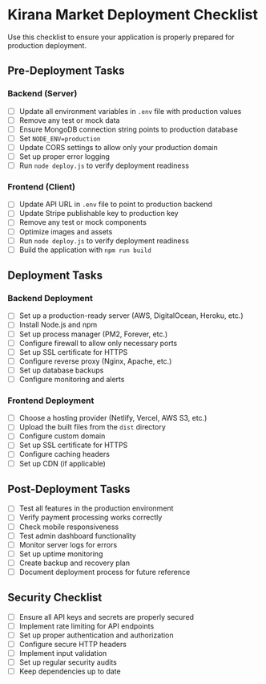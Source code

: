 # Kirana Market Deployment Checklist

Use this checklist to ensure your application is properly prepared for production deployment.

## Pre-Deployment Tasks

### Backend (Server)

- [ ] Update all environment variables in `.env` file with production values
- [ ] Remove any test or mock data
- [ ] Ensure MongoDB connection string points to production database
- [ ] Set `NODE_ENV=production`
- [ ] Update CORS settings to allow only your production domain
- [ ] Set up proper error logging
- [ ] Run `node deploy.js` to verify deployment readiness

### Frontend (Client)

- [ ] Update API URL in `.env` file to point to production backend
- [ ] Update Stripe publishable key to production key
- [ ] Remove any test or mock components
- [ ] Optimize images and assets
- [ ] Run `node deploy.js` to verify deployment readiness
- [ ] Build the application with `npm run build`

## Deployment Tasks

### Backend Deployment

- [ ] Set up a production-ready server (AWS, DigitalOcean, Heroku, etc.)
- [ ] Install Node.js and npm
- [ ] Set up process manager (PM2, Forever, etc.)
- [ ] Configure firewall to allow only necessary ports
- [ ] Set up SSL certificate for HTTPS
- [ ] Configure reverse proxy (Nginx, Apache, etc.)
- [ ] Set up database backups
- [ ] Configure monitoring and alerts

### Frontend Deployment

- [ ] Choose a hosting provider (Netlify, Vercel, AWS S3, etc.)
- [ ] Upload the built files from the `dist` directory
- [ ] Configure custom domain
- [ ] Set up SSL certificate for HTTPS
- [ ] Configure caching headers
- [ ] Set up CDN (if applicable)

## Post-Deployment Tasks

- [ ] Test all features in the production environment
- [ ] Verify payment processing works correctly
- [ ] Check mobile responsiveness
- [ ] Test admin dashboard functionality
- [ ] Monitor server logs for errors
- [ ] Set up uptime monitoring
- [ ] Create backup and recovery plan
- [ ] Document deployment process for future reference

## Security Checklist

- [ ] Ensure all API keys and secrets are properly secured
- [ ] Implement rate limiting for API endpoints
- [ ] Set up proper authentication and authorization
- [ ] Configure secure HTTP headers
- [ ] Implement input validation
- [ ] Set up regular security audits
- [ ] Keep dependencies up to date